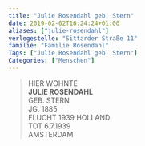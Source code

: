 ```yaml
---
title: "Julie Rosendahl geb. Stern"
date: 2019-02-02T16:24:24+01:00
aliases: ["julie-rosendahl"]
verlegestelle: "Sittarder Straße 11"
familie: "Familie Rosendahl"
Tags: ["Julie Rosendahl geb. Stern"]
Categories: ["Menschen"]
---
```


> HIER WOHNTE  
> **JULIE ROSENDAHL**  
> GEB. STERN  
> JG. 1885  
> FLUCHT 1939 HOLLAND  
> TOT 6.7.1939  
> AMSTERDAM  